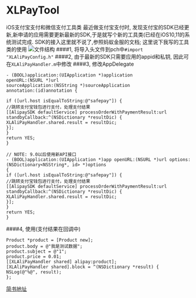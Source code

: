 # XLPayTool
iOS支付宝支付和微信支付工具类
最近做支付宝支付时, 发现支付宝的SDK已经更新,新申请的应用需要更新最新的SDK,于是就写个新的工具类(已经在iOS10,11的系统测试完成.
SDK的接入这里就不说了,参照蚂蚁金服的文档;
这里说下我写的工具类的使用
![文件结构](https://upload-images.jianshu.io/upload_images/4965226-927950545ffdd813.png?imageMogr2/auto-orient/strip%7CimageView2/2/w/1240)
####1, 将导入头文件到pch中```#import "XLAliPayConfig.h"```
####2, 由于最新的SDK只需要应用的appid和私钥, 因此可在```XLAliPayHandler.m```中修改
####3, 修改AppDelegate
```
- (BOOL)application:(UIApplication *)application
openURL:(NSURL *)url
sourceApplication:(NSString *)sourceApplication
annotation:(id)annotation {

if ([url.host isEqualToString:@"safepay"]) {
//跳转支付宝钱包进行支付，处理支付结果
[[AlipaySDK defaultService] processOrderWithPaymentResult:url standbyCallback:^(NSDictionary *resultDic) {
XLAliPayHandler.shared.result = resultDic;
}];
}
return YES;
}

// NOTE: 9.0以后使用新API接口
- (BOOL)application:(UIApplication *)app openURL:(NSURL *)url options:(NSDictionary<NSString*, id> *)options
{
if ([url.host isEqualToString:@"safepay"]) {
//跳转支付宝钱包进行支付，处理支付结果
[[AlipaySDK defaultService] processOrderWithPaymentResult:url standbyCallback:^(NSDictionary *resultDic) {
XLAliPayHandler.shared.result = resultDic;
}];
}
return YES;
}
```
####4, 使用(支付结果在回调中)
```
Product *product = [Product new];
product.body = @"我是测试数据";
product.subject = @"1";
product.price = 0.01;
[[XLAliPayHandler shared] alipay:product];
[XLAliPayHandler shared].block = ^(NSDictionary *result) {
NSLog(@"%@", result);
};
```
[简书地址](https://www.jianshu.com/p/726a70c1d72b)
